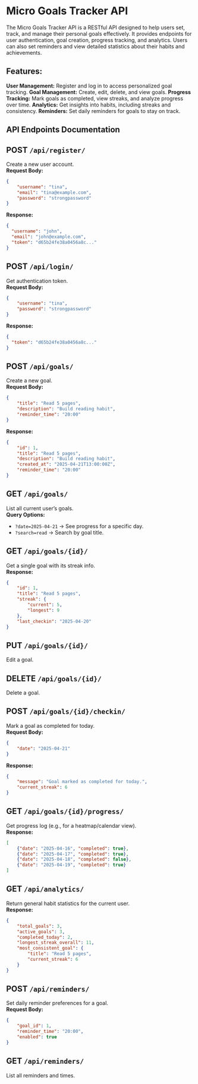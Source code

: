 #  Micro Goals Tracker API

The Micro Goals Tracker API is a RESTful API designed to help users set, track, and manage their personal goals effectively. It provides endpoints for user authentication, goal creation, progress tracking, and analytics. Users can also set reminders and view detailed statistics about their habits and achievements.

## Features:
**User Management:** Register and log in to access personalized goal tracking.
**Goal Management:** Create, edit, delete, and view goals.
**Progress Tracking:** Mark goals as completed, view streaks, and analyze progress over time.
**Analytics:** Get insights into habits, including streaks and consistency.
**Reminders:** Set daily reminders for goals to stay on track.

## API Endpoints Documentation

## POST `/api/register/`
Create a new user account.  
**Request Body:**
```json
{
    "username": "tina",
    "email": "tina@example.com",
    "password": "strongpassword"
}
```
**Response:**
```json
{
  "username": "john",
  "email": "john@example.com",
  "token": "d65b24fe38a0456a8c..."
}
```


## POST `/api/login/`
Get authentication token.  
**Request Body:**
```json
{
    "username": "tina",
    "password": "strongpassword"
}
```
**Response:**
```json
{
  "token": "d65b24fe38a0456a8c..."
}
```


## POST `/api/goals/`
Create a new goal.  
**Request Body:**
```json
{
    "title": "Read 5 pages",
    "description": "Build reading habit",
    "reminder_time": "20:00"
}
```
**Response:**
```json
{
    "id": 1,
    "title": "Read 5 pages",
    "description": "Build reading habit",
    "created_at": "2025-04-21T13:00:00Z",
    "reminder_time": "20:00"
}
```



## GET `/api/goals/`
List all current user’s goals.  
**Query Options:**
- `?date=2025-04-21` → See progress for a specific day.  
- `?search=read` → Search by goal title.



## GET `/api/goals/{id}/`
Get a single goal with its streak info.  
**Response:**
```json
{
    "id": 1,
    "title": "Read 5 pages",
    "streak": {
        "current": 5,
        "longest": 9
    },
    "last_checkin": "2025-04-20"
}
```



## PUT `/api/goals/{id}/`
Edit a goal.



## DELETE `/api/goals/{id}/`
Delete a goal.



## POST `/api/goals/{id}/checkin/`
Mark a goal as completed for today.  
**Request Body:**
```json
{
    "date": "2025-04-21"
}
```
**Response:**
```json
{
    "message": "Goal marked as completed for today.",
    "current_streak": 6
}
```



## GET `/api/goals/{id}/progress/`
Get progress log (e.g., for a heatmap/calendar view).  
**Response:**
```json
[
    {"date": "2025-04-16", "completed": true},
    {"date": "2025-04-17", "completed": true},
    {"date": "2025-04-18", "completed": false},
    {"date": "2025-04-19", "completed": true}
]
```



## GET `/api/analytics/`
Return general habit statistics for the current user.  
**Response:**
```json
{
    "total_goals": 3,
    "active_goals": 3,
    "completed_today": 2,
    "longest_streak_overall": 11,
    "most_consistent_goal": {
        "title": "Read 5 pages",
        "current_streak": 6
    }
}
```



## POST `/api/reminders/`
Set daily reminder preferences for a goal.  
**Request Body:**
```json
{
    "goal_id": 1,
    "reminder_time": "20:00",
    "enabled": true
}
```



## GET `/api/reminders/`
List all reminders and times.  